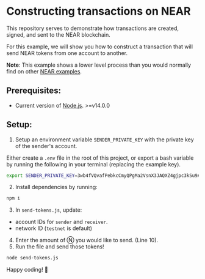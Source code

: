 Constructing transactions on NEAR
===

This repository serves to demonstrate how transactions are created, signed, and sent to the NEAR blockchain. 

For this example, we will show you how to construct a transaction that will send NEAR tokens from one account to another. 

**Note**: This example shows a lower level process than you would  normally find on other [NEAR examples](https://near.dev).

## Prerequisites:

- Current version of [Node.js](https://nodejs.org/). >=v14.0.0

## Setup:

1) Setup an environment variable `SENDER_PRIVATE_KEY` with the private key of the sender's account.

Either create a `.env` file in the root of this project, or export a bash variable by running the following in your terminal (replacing the example key).

```bash
export SENDER_PRIVATE_KEY=3wb4fVQvafPebkcCmyQPgMa2VsnX3JAQXZ4gjpc3kSu9AbVtLpLZqEog4xTbJrJxG1Y88SkHpuJV58GmPRnPXMD
```

2) Install dependencies by running:
```bash
npm i
```

3) In `send-tokens.js`, update:
  - account IDs for `sender` and `receiver`.
  - network ID (`testnet` is default)
4) Enter the amount of Ⓝ you would like to send. (Line 10).
5) Run the file and send those tokens!
```bash
node send-tokens.js
```
Happy coding! 🚀 
